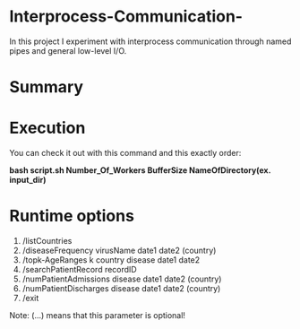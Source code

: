 # Interprocess-Communication-
In this project I experiment with interprocess communication through named pipes and general low-level I/O.

# Summary


# Execution 
You can check it out with this command and this exactly order: 

**bash script.sh Number_Of_Workers BufferSize NameOfDirectory(ex. input_dir)** 

# Runtime options
1) /listCountries
2) /diseaseFrequency virusName date1 date2 (country)
3) /topk-AgeRanges k country disease date1 date2
4) /searchPatientRecord recordID
5) /numPatientAdmissions disease date1 date2 (country)
6) /numPatientDischarges disease date1 date2 (country)
7) /exit

Note: (...) means that this parameter is optional!
